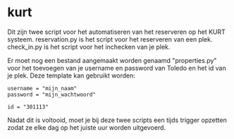 # kurt

Dit zijn twee script voor het automatiseren van het reserveren op het KURT systeem.
reservation.py is het script voor het reserveren van een plek.
check_in.py is het script voor het inchecken van je plek.

Er moet nog een bestand aangemaakt worden genaamd "properties.py" voor het toevoegen van je username en password van Toledo en het id van je plek.
Deze template kan gebruikt worden:
```
username = "mijn_naam"
password = "mijn_wachtwoord"

id = "301113"
```

Nadat dit is voltooid, moet je bij deze twee scripts een tijds trigger opzetten zodat ze elke dag op het juiste uur worden uitgevoerd.
